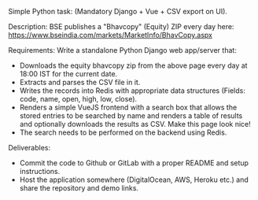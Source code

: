 Simple Python task:
(Mandatory Django + Vue + CSV export on UI).

Description: BSE publishes a "Bhavcopy" (Equity) ZIP every day here: https://www.bseindia.com/markets/MarketInfo/BhavCopy.aspx

Requirements:
Write a standalone Python Django web app/server that:

- Downloads the equity bhavcopy zip from the above page every day at 18:00 IST for the current date.
- Extracts and parses the CSV file in it.
- Writes the records into Redis with appropriate data structures (Fields: code, name, open, high, low, close).
- Renders a simple VueJS frontend with a search box that allows the stored entries to be searched by name and renders a table of results and optionally downloads the results as CSV. Make this page look nice!
- The search needs to be performed on the backend using Redis.

Deliverables:
- Commit the code to Github or GitLab with a proper README and setup instructions.
- Host the application somewhere (DigitalOcean, AWS, Heroku etc.) and share the repository and demo links.
